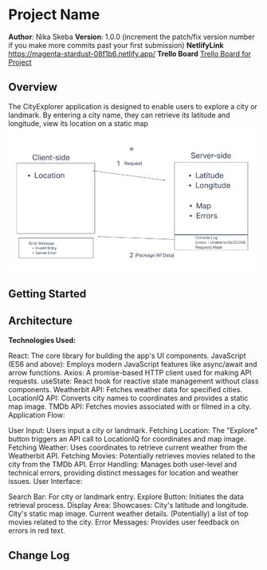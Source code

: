 # Project Name

**Author**: Nika Skeba
**Version**: 1.0.0 (increment the patch/fix version number if you make more commits past your first submission)
**NetlifyLink** <a href="https://magenta-stardust-08f1b6.netlify.app/">https://magenta-stardust-08f1b6.netlify.app/</a>
**Trello Board** <a href="https://trello.com/invite/b/y1jfu3J8/ATTI84f038c93254fa4ff62c47d22c7f231eCA8D1AE5/codefellows">Trello Board for Project</a>
## Overview
The CityExplorer application is designed to enable users to explore a city or landmark. By entering a city name, they can retrieve its latitude and longitude, view its location on a static map
<img src="FlowDiagram.png">
## Getting Started
<!-- What are the steps that a user must take in order to build this app on their own machine and get it running? -->

## Architecture

<b>Technologies Used:</b>

React: The core library for building the app's UI components.
JavaScript (ES6 and above): Employs modern JavaScript features like async/await and arrow functions.
Axios: A promise-based HTTP client used for making API requests.
useState: React hook for reactive state management without class components.
Weatherbit API: Fetches weather data for specified cities.
LocationIQ API: Converts city names to coordinates and provides a static map image.
TMDb API: Fetches movies associated with or filmed in a city.
Application Flow:

User Input: Users input a city or landmark.
Fetching Location: The "Explore" button triggers an API call to LocationIQ for coordinates and map image.
Fetching Weather: Uses coordinates to retrieve current weather from the Weatherbit API.
Fetching Movies: Potentially retrieves movies related to the city from the TMDb API.
Error Handling: Manages both user-level and technical errors, providing distinct messages for location and weather issues.
User Interface:

Search Bar: For city or landmark entry.
Explore Button: Initiates the data retrieval process.
Display Area: Showcases:
City's latitude and longitude.
City's static map image.
Current weather details.
(Potentially) a list of top movies related to the city.
Error Messages: Provides user feedback on errors in red text.
## Change Log
<!-- Use this area to document the iterative changes made to your application as each feature is successfully implemented. Use time stamps. Here's an example:

08-22-2022
Name of feature: Add initial ability to grab from own weather API

Estimate of time needed to complete: 1.5 hours

Start time: 2 pm

Finish time: 6 pm

Actual time needed to complete: 4 hours
## Credit and Collaborations
<!-- Give credit (and a link) to other people or resources that helped you build this application. -->
